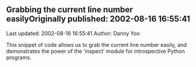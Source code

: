 ## Grabbing the current line number easilyOriginally published: 2002-08-16 16:55:41 
Last updated: 2002-08-16 16:55:41 
Author: Danny Yoo 
 
This snippet of code allows us to grab the current line number easily, and demonstrates the power of the 'inspect' module for introspective Python programs.